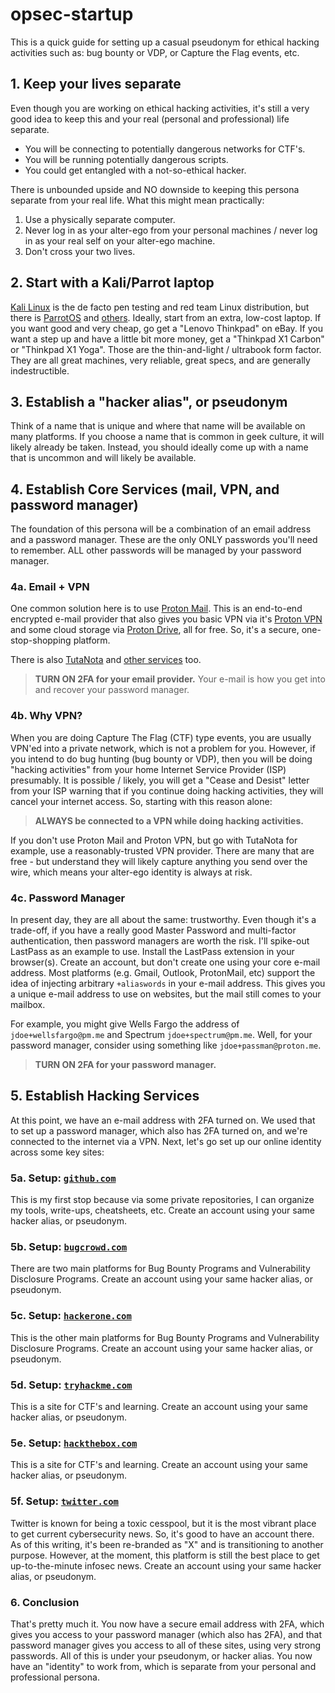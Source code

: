 # opsec-startup

This is a quick guide for setting up a casual pseudonym for ethical hacking activities such as: bug bounty or VDP, or Capture the Flag events, etc.

## 1. Keep your lives separate

Even though you are working on ethical hacking activities, it's still a very good idea to keep this and your real (personal and professional) life separate.

- You will be connecting to potentially dangerous networks for CTF's.
- You will be running potentially dangerous scripts.
- You could get entangled with a not-so-ethical hacker.

There is unbounded upside and NO downside to keeping this persona separate from your real life. What this might mean practically:

1. Use a physically separate computer.
2. Never log in as your alter-ego from your personal machines / never log in as your real self on your alter-ego machine.
3. Don't cross your two lives.

## 2. Start with a Kali/Parrot laptop

[Kali Linux](https:/www.kali.org) is the de facto pen testing and red team Linux distribution, but there is [ParrotOS](https://www.parrotsec.org/) and [others](https://www.makeuseof.com/best-linux-distros-for-penetration-testing/). Ideally, start from an extra, low-cost laptop. If you want good and very cheap, go get a "Lenovo Thinkpad" on eBay. If you want a step up and have a little bit more money, get a "Thinkpad X1 Carbon" or "Thinkpad X1 Yoga". Those are the thin-and-light / ultrabook form factor. They are all great machines, very reliable, great specs, and are generally indestructible.

## 3. Establish a "hacker alias", or pseudonym

Think of a name that is unique and where that name will be available on many platforms. If you choose a name that is common in geek culture, it will likely already be taken. Instead, you should ideally come up with a name that is uncommon and will likely be available.

## 4. Establish Core Services (mail, VPN, and password manager)

The foundation of this persona will be a combination of an email address and a password manager. These are the only ONLY passwords you'll need to remember. ALL other passwords will be managed by your password manager.

### 4a. Email + VPN

One common solution here is to use [Proton Mail](https://proton.me/mail). This is an end-to-end encrypted e-mail provider that also gives you basic VPN via it's [Proton VPN](https://protonvpn.com/) and some cloud storage via [Proton Drive](https://proton.me/drive/download), all for free. So, it's a secure, one-stop-shopping platform.

There is also [TutaNota](https://tutanota.com/) and [other services](https://reclaimthenet.org/end-to-end-encryption-email) too.

> **TURN ON 2FA for your email provider.** Your e-mail is how you get into and recover your password manager.

### 4b. Why VPN?

When you are doing Capture The Flag (CTF) type events, you are usually VPN'ed into a private network, which is not a problem for you. However, if you intend to do bug hunting (bug bounty or VDP), then you will be doing "hacking activities" from your home Internet Service Provider (ISP) presumably. It is possible / likely, you will get a "Cease and Desist" letter from your ISP warning that if you continue doing hacking activities, they will cancel your internet access. So, starting with this reason alone:

> **ALWAYS be connected to a VPN while doing hacking activities.**

If you don't use Proton Mail and Proton VPN, but go with TutaNota for example, use a reasonably-trusted VPN provider. There are many that are free - but understand they will likely capture anything you send over the wire, which means your alter-ego identity is always at risk.

### 4c. Password Manager

In present day, they are all about the same: trustworthy. Even though it's a trade-off, if you have a really good Master Password and multi-factor authentication, then password managers are worth the risk. I'll spike-out LastPass as an example to use. Install the LastPass extension in your browser(s). Create an account, but don't create one using your core e-mail address. Most platforms (e.g. Gmail, Outlook, ProtonMail, etc) support the idea of injecting arbitrary `+aliaswords` in your e-mail address. This gives you a unique e-mail address to use on websites, but the mail still comes to your mailbox. 

For example, you might give Wells Fargo the address of `jdoe+wellsfargo@pm.me` and Spectrum `jdoe+spectrum@pm.me`. Well, for your password manager, consider using something like `jdoe+passman@proton.me`.

> **TURN ON 2FA for your password manager.**

## 5. Establish Hacking Services

At this point, we have an e-mail address with 2FA turned on. We used that to set up a password manager, which also has 2FA turned on, and we're connected to the internet via a VPN. Next, let's go set up our online identity across some key sites:

### 5a. Setup: [`github.com`](https://www.github.com/)

This is my first stop because via some private repositories, I can organize my tools, write-ups, cheatsheets, etc. Create an account using your same hacker alias, or pseudonym.

### 5b. Setup: [`bugcrowd.com`](https://www.bugcrowd.com/)

There are two main platforms for Bug Bounty Programs and Vulnerability Disclosure Programs. Create an account using your same hacker alias, or pseudonym.

### 5c. Setup: [`hackerone.com`](https://www.hackerone.com/)

This is the other main platforms for Bug Bounty Programs and Vulnerability Disclosure Programs. Create an account using your same hacker alias, or pseudonym.

### 5d. Setup: [`tryhackme.com`](https://www.tryhackme.com/)

This is a site for CTF's and learning. Create an account using your same hacker alias, or pseudonym.

### 5e. Setup: [`hackthebox.com`](https://www.hackthebox.com/)

This is a site for CTF's and learning. Create an account using your same hacker alias, or pseudonym.

### 5f. Setup: [`twitter.com`](https://www.twitter.com/)

Twitter is known for being a toxic cesspool, but it is the most vibrant place to get current cybersecurity news. So, it's good to have an account there. As of this writing, it's been re-branded as "X" and is transitioning to another purpose. However, at the moment, this platform is still the best place to get up-to-the-minute infosec news. Create an account using your same hacker alias, or pseudonym.

### 6. Conclusion

That's pretty much it. You now have a secure email address with 2FA, which gives you access to your password manager (which also has 2FA), and that password manager gives you access to all of these sites, using very strong passwords. All of this is under your pseudonym, or hacker alias. You now have an "identity" to work from, which is separate from your personal and professional persona.
